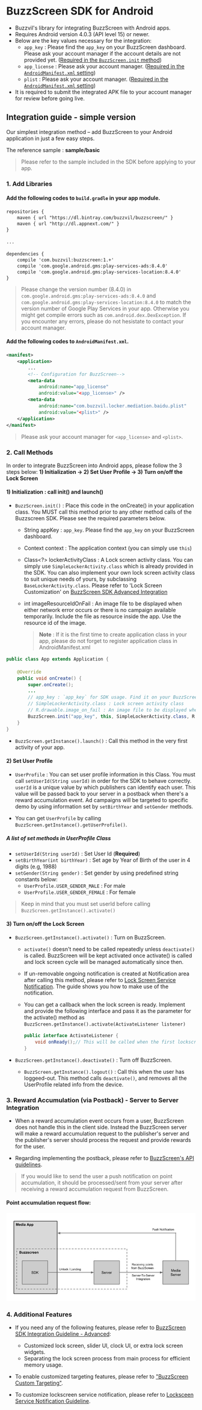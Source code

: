 # BuzzScreen SDK for Android
- Buzzvil's library for integrating BuzzScreen with Android apps.
- Requires Android version 4.0.3 (API level 15) or newer.
- Below are the key values necessary for the integration:
	* `app_key` : Please find the `app_key` on your BuzzScreen dashboard. Please ask your account manager if the account details are not provided yet. ([Required in the `BuzzScreen.init` method](#1-initialization--call-init-and-launch))
	* `app_license` : Please ask your account manager. ([Required in the `AndroidManifest.xml` setting](#add-the-following-codes-to-androidmanifestxml))
	* `plist` : Please ask your account manager. ([Required in the `AndroidManifest.xml` setting](#add-the-following-codes-to-androidmanifestxml))
- It is required to submit the integrated APK file to your account manager for review before going live.


## Integration guide - simple version
Our simplest integration method – add BuzzScreen to your Android application in just a few easy steps.

The reference sample : **sample/basic**
> Please refer to the sample included in the SDK before applying to your app.

### 1. Add Libraries

#### Add the following codes to `build.gradle` in your app module.

```
repositories {
    maven { url "https://dl.bintray.com/buzzvil/buzzscreen/" }
    maven { url "http://dl.appnext.com/" }
}

...

dependencies {
    compile 'com.buzzvil:buzzscreen:1.+'
    compile 'com.google.android.gms:play-services-ads:8.4.0'
    compile 'com.google.android.gms:play-services-location:8.4.0'
}

```
> Please change the version number (8.4.0) in `com.google.android.gms:play-services-ads:8.4.0` and `com.google.android.gms:play-services-location:8.4.0` to match the version number of Google Play Services in your app.
Otherwise you might get compile errors such as `com.android.dex.DexException`. If you encounter any errors, please do not hesistate to contact your account manager.

#### Add the following codes to `AndroidManifest.xml`.
```Xml
<manifest>
    <application>
        ...
        <!-- Configuration for BuzzScreen-->
        <meta-data
            android:name="app_license"
            android:value="<app_license>" />
        <meta-data
            android:name="com.buzzvil.locker.mediation.baidu.plist"
            android:value="<plist>" />
    </application>
</manifest>
```
> Please ask your account manager for `<app_license>` and `<plist>`.

### 2. Call Methods
In order to integrate BuzzScreen into Android apps, please follow the 3 steps below:
	**1) Initialization -> 2) Set User Profile -> 3) Turn on/off the Lock Screen**


#### 1) Initialization : call init() and launch()
- `BuzzScreen.init()` : Place this code in the onCreate() in your application class. You MUST call this method prior to any other method calls of the Buzzscreen SDK. Please see the required parameters below.
   - String appKey : `app_key`. Please find the `app_key` on your BuzzScreen dashboard. 
   - Context context : The application context (you can simply use `this`)
   - Class<?> lockerActivityClass : A Lock screen activity class. You can simply use `SimpleLockerActivity.class` which is already provided in the SDK. You can also implement your own lock screen activity class to suit unique needs of yours, by subclassing `BaseLockerActivity.class`. Please refer to 'Lock Screen Customization' on [BuzzScreen SDK Advanced Integration](docs/ADVANCED-USAGE_EN.md)
   - int imageResourceIdOnFail : An image file to be displayed when either network error occurs or there is no campaign available temporarily. Include the file as resource inside the app. Use the resource id of the image.
 
     > **Note** : If it is the first time to create application class in your app, please do not forget to register application class in AndroidManifest.xml
     
```Java
public class App extends Application {

    @Override
    public void onCreate() {
        super.onCreate();
        ...
        // app_key : `app_key` for SDK usage. Find it on your BuzzScreen dashboard.
        // SimpleLockerActivity.class : Lock screen activity class
        // R.drawable.image_on_fail : An image file to be displayed when either network error occurs or there is no campaign available temporarily
        BuzzScreen.init("app_key", this, SimpleLockerActivity.class, R.drawable.image_on_fail);
    }
}
```

- `BuzzScreen.getInstance().launch()` : Call this method in the very first activity of your app.


#### 2) Set User Profile
- `UserProfile` : You can set user profile information in this Class. You must call `setUserId(String userId)` in order for the SDK to behave correctly. `userId` is a unique value by which publishers can identify each user. This value will be passed back to your server in a postback when there's a reward accumulation event. Ad campaigns will be targeted to specific demo by using information set by `setBirthYear` and `setGender` methods.

- You can get `UserProfile` by calling `BuzzScreen.getInstance().getUserProfile()`.

##### A list of set methods in UserProfile Class
- `setUserId(String userId)` : Set User Id (**Required**)
- `setBirthYear(int birthYear)` : Set age by Year of Birth of the user in 4 digits (e.g, 1988)
- `setGender(String gender)` : Set gender by using predefined string constants below: 
    - `UserProfile.USER_GENDER_MALE` : For male
    - `UserProfile.USER_GENDER_FEMALE` : For female
    
> Keep in mind that you must set userId before calling `BuzzScreen.getInstance().activate()`


#### 3) Turn on/off the Lock Screen
- `BuzzScreen.getInstance().activate()` : Turn on BuzzScreen. 

    - `activate()` doesn't need to be called repeatedly unless `deactivate()` is called. BuzzScreen will be kept activated once activate() is called and lock screen cycle will be managed automatically since then. 

    - If un-removable ongoing notification is created at Notification area after calling this method, please refer to [Lock Screen Service Notification](docs/LOCKSCREEN-SERVICE-NOTIFICATION_EN.md). The guide shows you how to make use of the notification.
    
    - You can get a callback when the lock screen is ready. Implement and provide the following interface and pass it as the parameter for the activate() method as `BuzzScreen.getInstance().activate(ActivateListener listener)`
          
        ```Java
        public interface ActivateListener {
            void onReady();// This will be called when the first lockscreen is ready to be shown.
        }
        ```   

- `BuzzScreen.getInstance().deactivate()` : Turn off BuzzScreen.
    - `BuzzScreen.getInstance().logout()` : Call this when the user has loggeed-out. This method calls `deactivate()`, and removes all the UserProfile related info from the device.


### 3. Reward Accumulation (via Postback) - Server to Server Integration
- When a reward accumulation event occurs from a user, BuzzScreen does not handle this in the client side. Instead the BuzzScreen server will make a reward accumulation request to the publisher's server and the publisher's server should process the request and provide rewards for the user.

- Regarding implementing the postback, please refer to [BuzzScreen's API guidelines](docs/POSTBACK_EN.md).

> If you would like to send the user a push notification on point accumulation, it should be processed/sent from your server after receiving a reward accumulation request from BuzzScreen.

#### Point accumulation request flow:
![Task Flow](docs/postback_flow.jpg)


### 4. Additional Features
- If you need any of the following features, please refer to [BuzzScreen SDK Integration Guideline - Advanced](docs/ADVANCED-USAGE_EN.md):
    - Customized lock screen, slider UI, clock UI, or extra lock screen widgets.
    - Separating the lock screen process from main process for efficient memory usage.

- To enable customized targeting features, please refer to ["BuzzScreen Custom Targeting"](docs/CUSTOM_TARGETING_EN.md).

- To customize lockscreen service notification, please refer to [Locksceen Service Notification Guideline](docs/LOCKSCREEN-SERVICE-NOTIFICATION_EN.md).
